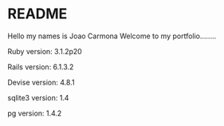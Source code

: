 # README

Hello my names is Joao Carmona Welcome to my portfolio........

Ruby version: 3.1.2p20

Rails version: 6.1.3.2

Devise version: 4.8.1

sqlite3 version: 1.4

pg version: 1.4.2
